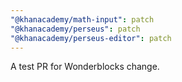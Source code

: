 ```yaml
---
"@khanacademy/math-input": patch
"@khanacademy/perseus": patch
"@khanacademy/perseus-editor": patch
---
```


A test PR for Wonderblocks change.

